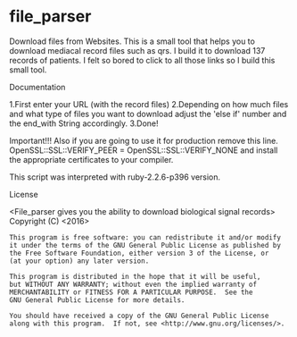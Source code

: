 # file_parser
Download files from Websites.
This is a small tool that helps you to download mediacal record files such as qrs.
I build it to download 137 records of patients. I felt so bored to click to all those links so I build this small tool.

Documentation 

1.First enter your URL (with the record files)
2.Depending on how much files and what type of files you want to download adjust the 'else if' number and the end_with String accordingly.
3.Done!

Important!!!
Also if you are going to use it for production remove this line.
OpenSSL::SSL::VERIFY_PEER = OpenSSL::SSL::VERIFY_NONE 
and install the appropriate certificates to your compiler.

This script was interpreted with ruby-2.2.6-p396 version.

License

 <File_parser gives you the ability to download biological signal records>
    Copyright (C) <2016>  <Edvac of author>

    This program is free software: you can redistribute it and/or modify
    it under the terms of the GNU General Public License as published by
    the Free Software Foundation, either version 3 of the License, or
    (at your option) any later version.

    This program is distributed in the hope that it will be useful,
    but WITHOUT ANY WARRANTY; without even the implied warranty of
    MERCHANTABILITY or FITNESS FOR A PARTICULAR PURPOSE.  See the
    GNU General Public License for more details.

    You should have received a copy of the GNU General Public License
    along with this program.  If not, see <http://www.gnu.org/licenses/>.
